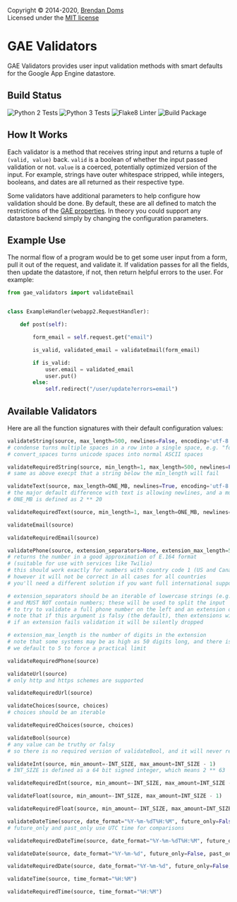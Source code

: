Copyright &copy; 2014-2020, [Brendan Doms](http://www.bdoms.com/)  
Licensed under the [MIT license](http://www.opensource.org/licenses/MIT)

# GAE Validators

GAE Validators provides user input validation methods with smart defaults for the Google App Engine datastore.

## Build Status

![Python 2 Tests](https://api.cirrus-ci.com/github/bdoms/gae_validators.svg?task=python2_tests)
![Python 3 Tests](https://api.cirrus-ci.com/github/bdoms/gae_validators.svg?task=python3_tests)
![Flake8 Linter](https://api.cirrus-ci.com/github/bdoms/gae_validators.svg?task=flake8)
![Build Package](https://api.cirrus-ci.com/github/bdoms/gae_validators.svg?task=build_package)

## How It Works

Each validator is a method that receives string input and returns a tuple of `(valid, value)` back.
`valid` is a boolean of whether the input passed validation or not.
`value` is a coerced, potentially optimized version of the input.
For example, strings have outer whitespace stripped, while integers, booleans, and dates are all returned as their respective type.

Some validators have additional parameters to help configure how validation should be done.
By default, these are all defined to match the restrictions of the
[GAE properties](https://cloud.google.com/appengine/docs/python/datastore/typesandpropertyclasses).
In theory you could support any datastore backend simply by changing the configuration parameters.

## Example Use

The normal flow of a program would be to get some user input from a form, pull it out of the request, and validate it.
If validation passes for all the fields, then update the datastore, if not, then return helpful errors to the user.
For example:


```python
from gae_validators import validateEmail


class ExampleHandler(webapp2.RequestHandler):

    def post(self):

        form_email = self.request.get("email")

        is_valid, validated_email = validateEmail(form_email)

        if is_valid:
            user.email = validated_email
            user.put()
        else:
            self.redirect("/user/update?errors=email")
```

## Available Validators

Here are all the function signatures with their default configuration values:

```python
validateString(source, max_length=500, newlines=False, encoding='utf-8', condense=True, convert_spaces=True)
# condense turns multiple spaces in a row into a single space, e.g. "foo   bar" becomes "foo bar"
# convert_spaces turns unicode spaces into normal ASCII spaces

validateRequiredString(source, min_length=1, max_length=500, newlines=False, encoding='utf-8', condense=True, convert_spaces=True)
# same as above execpt that a string below the min_length will fail

validateText(source, max_length=ONE_MB, newlines=True, encoding='utf-8', condense=True, convert_spaces=True)
# the major default difference with text is allowing newlines, and a much larger max_length
# ONE_MB is defined as 2 ** 20

validateRequiredText(source, min_length=1, max_length=ONE_MB, newlines=True, encoding='utf-8', condense=True, convert_spaces=True)

validateEmail(source)

validateRequiredEmail(source)

validatePhone(source, extension_separators=None, extension_max_length=5)
# returns the number in a good approximation of E.164 format
# (suitable for use with services like Twilio)
# this should work exactly for numbers with country code 1 (US and Canada)
# however it will not be correct in all cases for all countries
# you'll need a different solution if you want full international support

# extension_separators should be an iterable of lowercase strings (e.g. `["ext", "extension"]`)
# and MUST NOT contain numbers; these will be used to split the input
# to try to validate a full phone number on the left and an extension on the right
# note that if this argument is falsy (the default), then extensions will not be supported
# if an extension fails validation it will be silently dropped

# extension_max_length is the number of digits in the extension
# note that some systems may be as high as 50 digits long, and there is no standard upper limit
# we default to 5 to force a practical limit

validateRequiredPhone(source)

validateUrl(source)
# only http and https schemes are supported

validateRequiredUrl(source)

validateChoices(source, choices)
# choices should be an iterable

validateRequiredChoices(source, choices)

validateBool(source)
# any value can be truthy or falsy
# so there is no required version of validateBool, and it will never return an invalid result

validateInt(source, min_amount=-INT_SIZE, max_amount=INT_SIZE - 1)
# INT_SIZE is defined as a 64 bit signed integer, which means 2 ** 63

validateRequiredInt(source, min_amount=-INT_SIZE, max_amount=INT_SIZE - 1)

validateFloat(source, min_amount=-INT_SIZE, max_amount=INT_SIZE - 1)

validateRequiredFloat(source, min_amount=-INT_SIZE, max_amount=INT_SIZE - 1)

validateDateTime(source, date_format="%Y-%m-%dT%H:%M", future_only=False, past_only=False)
# future_only and past_only use UTC time for comparisons

validateRequiredDateTime(source, date_format="%Y-%m-%dT%H:%M", future_only=False, past_only=False)

validateDate(source, date_format="%Y-%m-%d", future_only=False, past_only=False)

validateRequiredDate(source, date_format="%Y-%m-%d", future_only=False, past_only=False)

validateTime(source, time_format="%H:%M")

validateRequiredTime(source, time_format="%H:%M")
```
